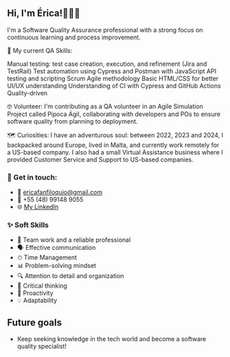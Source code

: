 ## Hi, I'm Érica!🙋🏾‍♀️

I'm a Software Quality Assurance professional with a strong focus on continuous learning and process improvement.

🔧 My current QA Skills:

Manual testing: test case creation, execution, and refinement (Jira and TestRail)
Test automation using Cypress and Postman with JavaScript
API testing and scripting
Scrum Agile methodology
Basic HTML/CSS for better UI/UX understanding
Understanding of CI with Cypress and GitHub Actions
Quality-driven

🤓 Volunteer: I'm contributing as a QA volunteer in an Agile Simulation Project called Pipoca Ágil, collaborating with developers and POs to ensure software quality from planning to deployment.

🗺️ Curiosities: I have an adventurous soul: between 2022, 2023 and 2024, I backpacked around Europe, lived in Malta, and currently work remotely for a US-based company. 
I also had a small Virtual Assistance business where I provided Customer Service and Support to US-based companies.


### 📲 Get in touch: 
- 📩 ericafanfiloquio@gmail.com
- 🤳 +55 (48) 99148 9055
- 🌐 [My LinkedIn](https://www.linkedin.com/in/ericafernandesanfiloquio/)

### ✨ Soft Skills

- 🤝 Team work and a reliable professional
- 🗣 Effective communication
- ⏱ Time Management
- 📊 Problem-solving mindset
- 🔍 Attention to detail and organization
- 🧠 Critical thinking
- 🚀 Proactivity
- 💡 Adaptability

## Future goals
- Keep seeking knowledge in the tech world and become a software quality specialist! 
